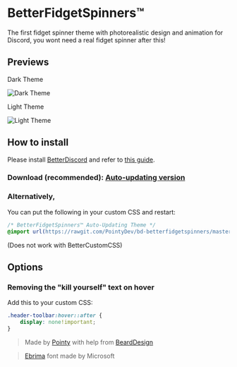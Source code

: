 # BetterFidgetSpinners™
The first fidget spinner theme with photorealistic design and animation for Discord, you wont need a real fidget spinner after this!

## Previews
Dark Theme

![Dark Theme](http://i.imgur.com/XaERAXk.gif)

Light Theme

![Light Theme](http://i.imgur.com/1cTJ1ww.gif)

## How to install
Please install [BetterDiscord](http://betterdiscord.net) and refer to [this guide](https://github.com/Jiiks/BetterDiscordApp/wiki/Themes#how-to-add-a-theme).
### Download (recommended): [Auto-updating version](http://betterdiscord.net/ghdl/?url=https://github.com/PointyDev/bd-betterfidgetspinners/blob/master/BetterFidgetSpinners.theme.css)

### Alternatively, 
You can put the following in your custom CSS and restart:
```css
/* BetterFidgetSpinners™ Auto-Updating Theme */
@import url(https://rawgit.com/PointyDev/bd-betterfidgetspinners/master/src/BetterFidgetSpinners.css);
```
(Does not work with BetterCustomCSS)

## Options
### Removing the "kill yourself" text on hover
Add this to your custom CSS:
```css
.header-toolbar:hover::after {
    display: none!important;
}
```

> Made by [Pointy](https://github.com/PointyDev) with help from [BeardDesign](https://github.com/BeardDesign1)

> [Ebrima](https://www.microsoft.com/typography/fonts/font.aspx?FMID=2114) font made by Microsoft
